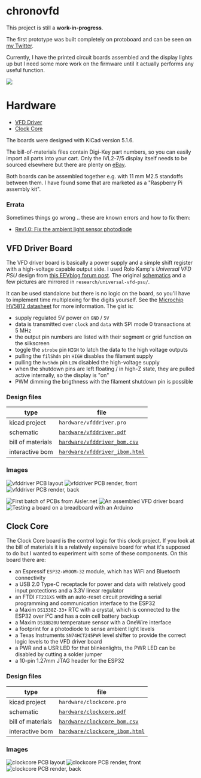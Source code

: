 # chronovfd

This project is still a **work-in-progress**.

The first prototype was built completely on protoboard and can be seen
on [my Twitter](https://twitter.com/ansemjo/status/1235315817937596424).

Currently, I have the printed circuit boards assembled and the display lights
up but I need some more work on the firmware until it actually performs any
useful function.

![](images/clockface.jpg)

# Hardware

* [VFD Driver](#vfd-driver-board)
* [Clock Core](#clock-core)

The boards were designed with KiCad version 5.1.6.

The bill-of-materials files contain Digi-Key part numbers, so you can easily
import all parts into your cart. Only the IVL2-7/5 display itself needs to be
sourced elsewhere but there are plenty on [eBay](https://www.ebay.com/sch/i.html?_nkw=ivl2-7%2F5).

Both boards can be assembled together e.g. with 11 mm M2.5 standoffs between
them. I have found some that are marketed as a "Raspberry Pi assembly kit".

### Errata

Sometimes things go wrong .. these are known errors and how to fix them:

* [Rev1.0: Fix the ambient light sensor photodiode](hardware/errata/rev1.0-photodiode/erratum-photodiode.md)

## VFD Driver Board

The VFD driver board is basically a power supply and a simple shift register
with a high-voltage capable output side. I used Rolo Kamp's *Universal VFD PSU*
design from [this EEVblog forum post](https://www.eevblog.com/forum/projects/showing-my-vfd-psu/).
The original [schematics](research/universal-vfd-psu/schematic_r2.1.pdf) and
a few pictures are mirrored in `research/universal-vfd-psu/`.

It can be used standalone but there is no logic on the board, so you'll have
to implement time multiplexing for the digits yourself. See the
[Microchip HV5812 datasheet](http://ww1.microchip.com/downloads/en/DeviceDoc/20005629A.pdf)
for more information. The gist is:

* supply regulated 5V power on `GND` / `5V`
* data is transmitted over `clock` and `data` with SPI mode 0 transactions at 5 MHz
* the output pin numbers are listed with their segment or grid function on the silkscreen
* toggle the `strobe` pin `HIGH` to latch the data to the high voltage outputs
* pulling the `filShdn` pin `HIGH` disables the filament supply
* pulling the `hvShdn` pin `LOW` disabled the high-voltage supply
* when the shutdown pins are left floating / in high-Z state, they are pulled active internally, so the display is "on"
* PWM dimming the brigthness with the filament shutdown pin is possible

### Design files

| type | file |
| ---- | ---- |
| kicad project | `hardware/vfddriver.pro` |
| schematic | [`hardware/vfddriver.pdf`](https://github.com/ansemjo/chronovfd/raw/master/hardware/vfddriver.pdf) |
| bill of materials | [`hardware/vfddriver_bom.csv`](hardware/vfddriver_bom.csv) |
| interactive bom | [`hardware/vfddriver_ibom.html`](https://raw.githack.com/ansemjo/chronovfd/master/hardware/vfddriver_ibom.html) |

### Images

![](hardware/images/vfddriver_pcb.png "vfddriver PCB layout")
![](hardware/images/vfddriver_render_front.png "vfddriver PCB render, front")
![](hardware/images/vfddriver_render_back.png "vfddriver PCB render, back")

![](images/vfddriver00.jpg "First batch of PCBs from Aisler.net")
![](images/vfddriver01.jpg "An assembled VFD driver board")
![](images/vfddriver02.jpg "Testing a board on a breadboard with an Arduino")


## Clock Core

The Clock Core board is the control logic for this clock project. If you look
at the bill of materials it is a relatively expensive board for what it's
supposed to do but I wanted to experiment with some of these components. On
this board there are:

* an Espressif `ESP32-WROOM-32` module, which has WiFi and Bluetooth connectivity
* a USB 2.0 Type-C receptacle for power and data with relatively good input protections and a 3.3V linear regulator
* an FTDI `FT231XS` with an auto-reset circuit providing a serial programming and communication interface to the ESP32
* a Maxim `DS1338Z-33+` RTC with a crystal, which is connected to the ESP32 over I²C and has a coin cell battery backup
* a Maxim `DS18B20U` temperature sensor with a OneWire interface
* a footprint for a photodiode to sense ambient light levels
* a Texas Instruments `SN74HCT245PWR‎` level shifter to provide the correct logic levels to the VFD driver board
* a PWR and a USR LED for that blinkenlights, the PWR LED can be disabled by cutting a solder jumper
* a 10-pin 1.27mm JTAG header for the ESP32

### Design files

| type | file |
| ---- | ---- |
| kicad project | `hardware/clockcore.pro` |
| schematic | [`hardware/clockcore.pdf`](https://github.com/ansemjo/chronovfd/raw/master/hardware/clockcore.pdf) |
| bill of materials | [`hardware/clockcore_bom.csv`](hardware/clockcore_bom.csv) |
| interactive bom | [`hardware/clockcore_ibom.html`](https://raw.githack.com/ansemjo/chronovfd/master/hardware/clockcore_ibom.html) |

### Images

![](hardware/images/clockcore_pcb.png "clockcore PCB layout")
![](hardware/images/clockcore_render_front.png "clockcore PCB render, front")
![](hardware/images/clockcore_render_back.png "clockcore PCB render, back")
